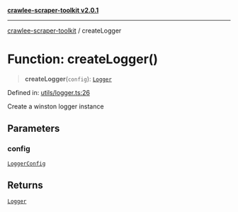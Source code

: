 [**crawlee-scraper-toolkit v2.0.1**](../README.md)

***

[crawlee-scraper-toolkit](../globals.md) / createLogger

# Function: createLogger()

> **createLogger**(`config`): [`Logger`](../interfaces/Logger.md)

Defined in: [utils/logger.ts:26](https://github.com/devalexanderdaza/crawlee-scraper-toolkit/blob/main/src/utils/logger.ts#L26)

Create a winston logger instance

## Parameters

### config

[`LoggerConfig`](../interfaces/LoggerConfig.md)

## Returns

[`Logger`](../interfaces/Logger.md)
